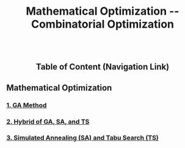 <div align="center"><h1> Mathematical Optimization -- Combinatorial Optimization</h1></div>

<br/><br/>
<div align="center"><h2>Table of Content (Navigation Link) </h2></div>

<h2> Mathematical Optimization </h2>
<h3> <a href="https://github.com/wanwanliang/Mathematical-Optimization/blob/master/code/Genetic%20Algorithm%20(GA)"> 1. GA Method </a>  </h3>
<h3> <a href="https://github.com/wanwanliang/Mathematical-Optimization/blob/master/code/Hybrid%20of%20GA%2BSA%2BTS"> 2. Hybrid of GA, SA, and TS </a>  </h3>
<h3> <a href="https://github.com/wanwanliang/Mathematical-Optimization/blob/master/code//Simulated%20Annealing%20(SA)%20%2B%20Tabu%20Search%20(TS)"> 3. Simulated Annealing (SA) and Tabu Search (TS) </a>  </h3>
<br/><br/>
